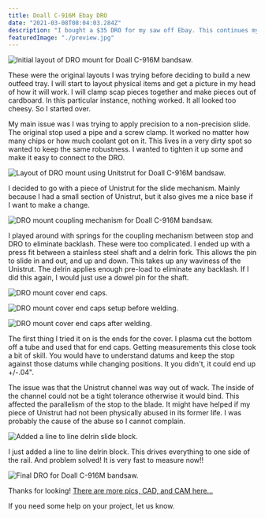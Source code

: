 ```yaml
---
title: Doall C-916M Ebay DRO
date: "2021-03-08T08:04:03.284Z"
description: "I bought a $35 DRO for my saw off Ebay. This continues my install..."
featuredImage: "./preview.jpg"
---
```


<img class="blog-img" src="https://circuit-case-blog.s3-us-west-1.amazonaws.com/2021-03-08-dro/initial_layout.jpg" alt="Initial layout of DRO mount for Doall C-916M bandsaw."><br/>

These were the original layouts I was trying before deciding to build a new outfeed tray. I will start to layout physical items and get a picture in my head of how it will work. I will clamp scap pieces together and make pieces out of cardboard. In this particular instance, nothing worked. It all looked too cheesy. So I started over.

My main issue was I was trying to apply precision to a non-precision slide. The original stop used a pipe and a screw clamp. It worked no matter how many chips or how much coolant got on it. This lives in a very dirty spot so wanted to keep the same robustness. I wanted to tighten it up some and make it easy to connect to the DRO.

<img class="blog-img" src="https://circuit-case-blog.s3-us-west-1.amazonaws.com/2021-03-08-dro/DRO_movement.gif" alt="Layout of DRO mount using Unitstrut for Doall C-916M bandsaw."><br/>

I decided to go with a piece of Unistrut for the slide mechanism. Mainly because I had a small section of Unistrut, but it also gives me a nice base if I want to make a change.

<img class="blog-img" src="https://circuit-case-blog.s3-us-west-1.amazonaws.com/2021-03-08-dro/DRO_coupling_mechanism.jpg" alt="DRO mount coupling mechanism for Doall C-916M bandsaw."><br/>

I played around with springs for the coupling mechanism between stop and DRO to eliminate backlash. These were too complicated. I ended up with a press fit between a stainless steel shaft and a delrin fork. This allows the pin to slide in and out, and up and down. This takes up any waviness of the Unistrut. The delrin applies enough pre-load to eliminate any backlash. If I did this again, I would just use a dowel pin for the shaft.

<img class="blog-img" src="https://circuit-case-blog.s3-us-west-1.amazonaws.com/2021-03-08-dro/cover_endcaps.jpg" alt="DRO mount cover end caps."><br/>

<img class="blog-img" src="https://circuit-case-blog.s3-us-west-1.amazonaws.com/2021-03-08-dro/tube_end_caps_before_welding.jpg" alt="DRO mount cover end caps setup before welding."><br/>

<img class="blog-img" src="https://circuit-case-blog.s3-us-west-1.amazonaws.com/2021-03-08-dro/tube_end_caps_after_welding.jpg" alt="DRO mount cover end caps after welding."><br/>

The first thing I tried it on is the ends for the cover. I plasma cut the bottom off a tube and used that for end caps. Getting measurements this close took a bit of skill. You would have to understand datums and keep the stop against those datums while changing positions. It you didn't, it could end up +/-.04".

The issue was that the Unistrut channel was way out of wack. The inside of the channel could not be a tight tolerance otherwise it would bind. This affected the parallelism of the stop to the blade. It might have helped if my piece of Unistrut had not been physically abused in its former life. I was probably the cause of the abuse so I cannot complain.

<img class="blog-img" src="https://circuit-case-blog.s3-us-west-1.amazonaws.com/2021-03-08-dro/delrin_block.png" alt="Added a line to line delrin slide block."><br/>

I just added a line to line delrin block. This drives everything to one side of the rail. And problem solved! It is very fast to measure now!!

<img class="blog-img" src="https://circuit-case-blog.s3-us-west-1.amazonaws.com/2021-03-08-dro/preview.jpg" alt="Final DRO for Doall C-916M bandsaw."><br/>

Thanks for looking! <a href="https://cad.onshape.com/documents/0a3c7bbc668118fd755ab87e/w/4a038c6919d2e92fcc1d24bc/e/603e9c5db290b9b7e7c22192" target="_blank" rel="noopener noreferrer">There are more pics, CAD, and CAM here...</a>

If you need some help on your project, let us know.
